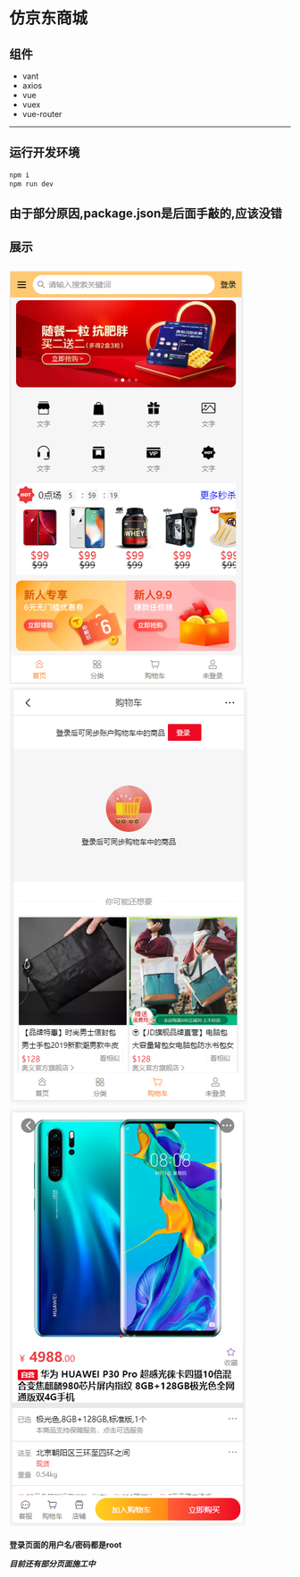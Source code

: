 # 仿京东商城  
## 组件  
+ vant  
+ axios  
+ vue  
+ vuex  
+ vue-router  
---  
## 运行开发环境  
  
```
npm i
npm run dev
```
  
由于部分原因,package.json是后面手敲的,应该没错  
---

## 展示  
![home](https://github.com/Maggie-Elaine/photo/blob/master/home.PNG)  
![cart](https://github.com/Maggie-Elaine/photo/blob/master/cart.PNG)  
![product](https://github.com/Maggie-Elaine/photo/blob/master/product.PNG)  
---
  
**登录页面的用户名/密码都是root**  

***目前还有部分页面施工中***
